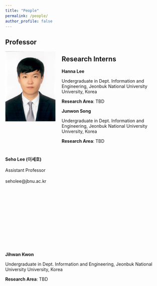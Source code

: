 ```yaml
---
title: "People"
permalink: /people/
author_profile: false
---
```


## Professor
<div style="width:180px; height:320px; float:left;">
<img src="https://raw.githubusercontent.com/jbnu-vilab/jbnu-vilab.github.io/master/images/seholee.png" width="160" height=224 >
</div>
<div style="width:580px; height:320px; float:left;">
 <p style="line-height: 1.5;"><b>Seho Lee (이세호)</b></p>
<p style="line-height: 1.5;">Assistant Professor</p>
<p style="line-height: 1.5;">seholee@jbnu.ac.kr</p>
</div>






## Research Interns

<b>Hanna Lee</b>

Undergraduate in Dept. Information and Engineering, Jeonbuk National University University, Korea 

<b>Research Area</b>: TBD

<b>Junwon Song</b>

Undergraduate in Dept. Information and Engineering, Jeonbuk National University University, Korea 

<b>Research Area</b>: TBD

<b>Jihwan Kwon</b>

Undergraduate in Dept. Information and Engineering, Jeonbuk National University University, Korea 

<b>Research Area</b>: TBD
